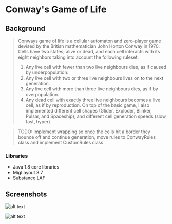 # Conway's Game of Life

## Background
> Conways game of life is a cellular automaton and zero-player game devised by the British mathematician John Horton Conway in 1970. 
> Cells have two states; alive or dead, and each cell interacts with its eight neighbors taking into account the following ruleset:
> 1) Any live cell with fewer than two live neighbours dies, as if caused by underpopulation.
> 2) Any live cell with two or three live neighbours lives on to the next generation.
> 3) Any live cell with more than three live neighbours dies, as if by overpopulation.
> 4) Any dead cell with exactly three live neighbours becomes a live cell, as if by reproduction.
> On top of the basic game, I also implemented different cell shapes (Glider, Exploder, Blinker, Pulsar, and Spaceship), and different cell generation speeds (slow, fast, hyper).

> TODO: Implement wrapping so once the cells hit a border they bounce off and continue generation, move rules to ConwayRules class and implement CustomRules class

### Libraries
* Java 1.8 core libraries
* MigLayout 3.7
* Substance LAF

## Screenshots
![alt text](https://i.gyazo.com/7e689d82e0e416be9e0a3488e1dd4bcf.png "")

![alt text](https://i.gyazo.com/1a0987391415fd204534ff7f10ad08b3.png "")
